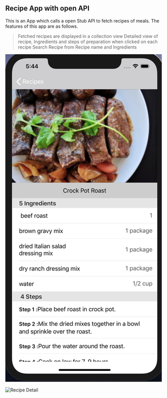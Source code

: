 
## Recipe App with open API

This is an App which calls a open Stub API to fetch recipes of meals. The features of this app are as follows. 
 > Fetched recipes are displayed in a collection view
 > Detailed view of recipe, Ingredients and steps of preparation  when clicked on each recipe
 > Search Recipe from Recipe name and Ingredients


 ![Recipe Collection](./thumbnails/recipe.png)


 ![Recipe Detail](./humbnails/recipeDetail.png)